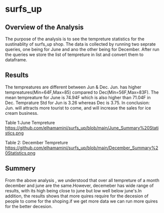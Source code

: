 # surfs_up

## Overview of the Analysis

The purpose of the analysis is to see the tempreture statistics for the sustinablity of surfs_up shop. The data is collected by running two seprate queries, one being for June and 
ano the other being for December. After run the queries we store the list of tempreture in list and convert them to dataframe.


## Results

The tempreatures are different between Jun & Dec. Jun. has higher tempreatures(Min=64F,Max=85) compared to Dec(Min=56F,Max=83F). The mean tempreature for June is 74.94F which is also higher than 71.04F in Dec. Temprature Std for Jun is 3.26 whereas Dec is 3.75. In conclusion: Jun. will attracts more tourist to come, and will increase the sales for ice cream business.

Table 1:June Tempreture
https://github.com/elhamamini/surfs_up/blob/main/June_Summary%20Statistics.png


Table 2: December Tempreture
https://github.com/elhamamini/surfs_up/blob/main/December_Summary%20Statistics.png




## Summery

From the above analysis , we understood that over all tempreture of a month december and june are the same.However, decemeber has wide range of results, with its high being close to june but low well below june's.In addition, the results shows that more quires require for the decesion of people to come for the shoping.if we get more data we can run more quires for the better decesion.